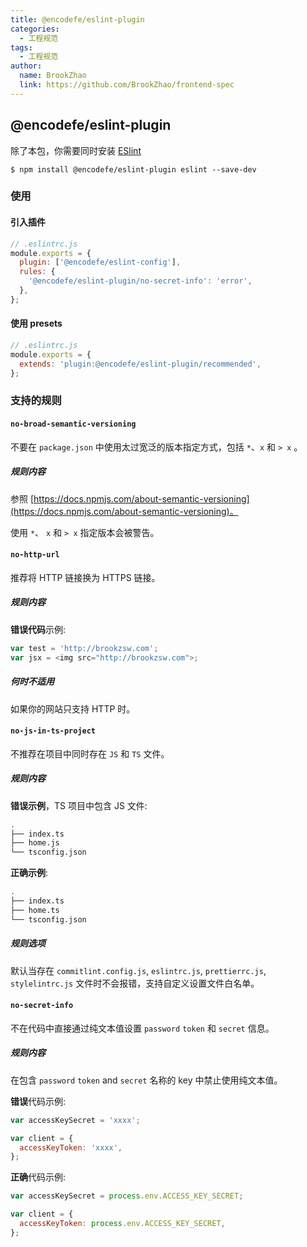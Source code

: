 ```yaml
---
title: @encodefe/eslint-plugin
categories:
  - 工程规范
tags:
  - 工程规范
author:
  name: BrookZhao
  link: https://github.com/BrookZhao/frontend-spec
---
```


## @encodefe/eslint-plugin

除了本包，你需要同时安装 [ESlint](https://eslint.org/)

```shell
$ npm install @encodefe/eslint-plugin eslint --save-dev
```

### 使用

#### 引入插件

```js
// .eslintrc.js
module.exports = {
  plugin: ['@encodefe/eslint-config'],
  rules: {
    '@encodefe/eslint-plugin/no-secret-info': 'error',
  },
};
```

#### 使用 presets

```js
// .eslintrc.js
module.exports = {
  extends: 'plugin:@encodefe/eslint-plugin/recommended',
};
```

### 支持的规则

#### `no-broad-semantic-versioning`

不要在 `package.json` 中使用太过宽泛的版本指定方式，包括 `*`、`x` 和 `> x` 。

##### 规则内容

参照 [https://docs.npmjs.com/about-semantic-versioning](https://docs.npmjs.com/about-semantic-versioning)。

使用 `*`、 `x` 和 `> x` 指定版本会被警告。

#### `no-http-url`

推荐将 HTTP 链接换为 HTTPS 链接。

##### 规则内容

**错误代码**示例:

```js
var test = 'http://brookzsw.com';
var jsx = <img src="http://brookzsw.com">;
```

##### 何时不适用

如果你的网站只支持 HTTP 时。

#### `no-js-in-ts-project`

不推荐在项目中同时存在 `JS` 和 `TS` 文件。

##### 规则内容

**错误示例**，TS 项目中包含 JS 文件:

```Bash
.
├── index.ts
├── home.js
└── tsconfig.json
```

**正确示例**:

```Bash
.
├── index.ts
├── home.ts
└── tsconfig.json
```

##### 规则选项

默认当存在 `commitlint.config.js`, `eslintrc.js`, `prettierrc.js`, `stylelintrc.js` 文件时不会报错，支持自定义设置文件白名单。

#### `no-secret-info`

不在代码中直接通过纯文本值设置 `password` `token` 和 `secret` 信息。

##### 规则内容

在包含 `password` `token` and `secret` 名称的 key 中禁止使用纯文本值。

**错误**代码示例:

```js
var accessKeySecret = 'xxxx';

var client = {
  accessKeyToken: 'xxxx',
};
```

**正确**代码示例:

```js
var accessKeySecret = process.env.ACCESS_KEY_SECRET;

var client = {
  accessKeyToken: process.env.ACCESS_KEY_SECRET,
};
```
